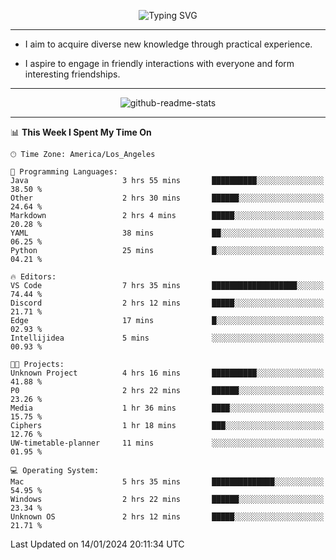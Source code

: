 <p align="center">
  <img src="https://readme-typing-svg.demolab.com?font=Fira+Code&weight=500&size=32&duration=2500&pause=1600&center=true&vCenter=true&random=false&width=1024&height=64&lines=Hi+there+%F0%9F%91%8B;I'm+delighted+you+could+make+it+here+%F0%9F%8E%89;I'm+Harry%2C+a+college+student+still+finding+my+way" alt="Typing SVG" />
</p>


---


- I aim to acquire diverse new knowledge through practical experience.

- I aspire to engage in friendly interactions with everyone and form interesting friendships.


---


<p align="center">
  <img src="https://github-readme-stats.vercel.app/api?username=Harry-Jing&show_icons=true" alt="github-readme-stats"/>
</p>


---

<!--START_SECTION:waka-->
📊 **This Week I Spent My Time On** 

```text
🕑︎ Time Zone: America/Los_Angeles

💬 Programming Languages: 
Java                     3 hrs 55 mins       ██████████░░░░░░░░░░░░░░░   38.50 % 
Other                    2 hrs 30 mins       ██████░░░░░░░░░░░░░░░░░░░   24.64 % 
Markdown                 2 hrs 4 mins        █████░░░░░░░░░░░░░░░░░░░░   20.28 % 
YAML                     38 mins             ██░░░░░░░░░░░░░░░░░░░░░░░   06.25 % 
Python                   25 mins             █░░░░░░░░░░░░░░░░░░░░░░░░   04.21 % 

🔥 Editors: 
VS Code                  7 hrs 35 mins       ███████████████████░░░░░░   74.44 % 
Discord                  2 hrs 12 mins       █████░░░░░░░░░░░░░░░░░░░░   21.71 % 
Edge                     17 mins             █░░░░░░░░░░░░░░░░░░░░░░░░   02.93 % 
Intellijidea             5 mins              ░░░░░░░░░░░░░░░░░░░░░░░░░   00.93 % 

🐱‍💻 Projects: 
Unknown Project          4 hrs 16 mins       ██████████░░░░░░░░░░░░░░░   41.88 % 
P0                       2 hrs 22 mins       ██████░░░░░░░░░░░░░░░░░░░   23.26 % 
Media                    1 hr 36 mins        ████░░░░░░░░░░░░░░░░░░░░░   15.75 % 
Ciphers                  1 hr 18 mins        ███░░░░░░░░░░░░░░░░░░░░░░   12.76 % 
UW-timetable-planner     11 mins             ░░░░░░░░░░░░░░░░░░░░░░░░░   01.95 % 

💻 Operating System: 
Mac                      5 hrs 35 mins       ██████████████░░░░░░░░░░░   54.95 % 
Windows                  2 hrs 22 mins       ██████░░░░░░░░░░░░░░░░░░░   23.34 % 
Unknown OS               2 hrs 12 mins       █████░░░░░░░░░░░░░░░░░░░░   21.71 % 
```


 Last Updated on 14/01/2024 20:11:34 UTC
<!--END_SECTION:waka-->
